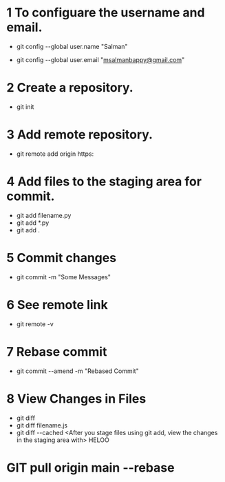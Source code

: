# 1 To configuare the username and email.

- git config --global user.name "Salman"

- git config --global user.email "msalmanbappy@gmail.com"

# 2 Create a repository.

- git init

# 3 Add remote repository.

- git remote add origin https:<remote repository link>

# 4 Add files to the staging area for commit.

- git add filename.py
- git add \*.py <Add files with specific extension>
- git add . <add all file in the repository>

# 5 Commit changes

- git commit -m "Some Messages"

# 6 See remote link

- git remote -v

# 7 Rebase commit

- git commit --amend -m "Rebased Commit"

# 8 View Changes in Files

- git diff <This shows line-by-line changes in all modified files.>
- git diff filename.js <To see changes in a specific file>
- git diff --cached <After you stage files using git add, view the changes in the staging area with>
  HELOO

# GIT pull origin main --rebase
